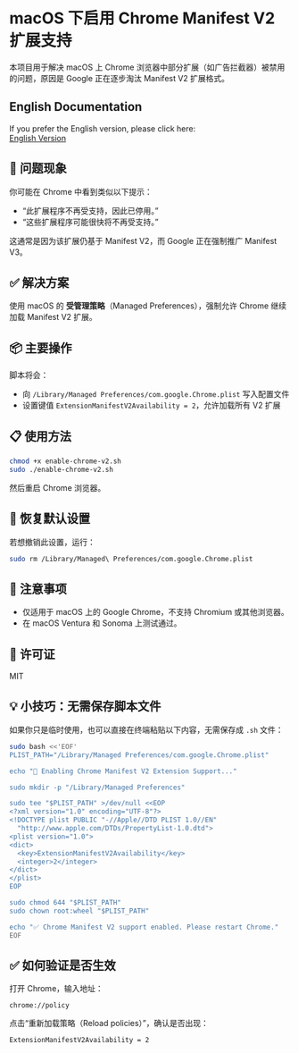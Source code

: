 # macOS 下启用 Chrome Manifest V2 扩展支持
本项目用于解决 macOS 上 Chrome 浏览器中部分扩展（如广告拦截器）被禁用的问题，原因是 Google 正在逐步淘汰 Manifest V2 扩展格式。

## English Documentation

If you prefer the English version, please click here:  
[English Version](README.en.md)

## 🚨 问题现象

你可能在 Chrome 中看到类似以下提示：

- “此扩展程序不再受支持，因此已停用。”
- “这些扩展程序可能很快将不再受支持。”

这通常是因为该扩展仍基于 Manifest V2，而 Google 正在强制推广 Manifest V3。

## ✅ 解决方案

使用 macOS 的 **受管理策略**（Managed Preferences），强制允许 Chrome 继续加载 Manifest V2 扩展。

## 📦 主要操作

脚本将会：

- 向 `/Library/Managed Preferences/com.google.Chrome.plist` 写入配置文件
- 设置键值 `ExtensionManifestV2Availability = 2`，允许加载所有 V2 扩展

## 📋 使用方法

```bash
chmod +x enable-chrome-v2.sh
sudo ./enable-chrome-v2.sh
```

然后重启 Chrome 浏览器。

## 🔁 恢复默认设置

若想撤销此设置，运行：

```bash
sudo rm /Library/Managed\ Preferences/com.google.Chrome.plist
```

## 🧠 注意事项

- 仅适用于 macOS 上的 Google Chrome，不支持 Chromium 或其他浏览器。
- 在 macOS Ventura 和 Sonoma 上测试通过。

## 📄 许可证

MIT

## 💡 小技巧：无需保存脚本文件

如果你只是临时使用，也可以直接在终端粘贴以下内容，无需保存成 `.sh` 文件：

```bash
sudo bash <<'EOF'
PLIST_PATH="/Library/Managed Preferences/com.google.Chrome.plist"

echo "🔧 Enabling Chrome Manifest V2 Extension Support..."

sudo mkdir -p "/Library/Managed Preferences"

sudo tee "$PLIST_PATH" >/dev/null <<EOP
<?xml version="1.0" encoding="UTF-8"?>
<!DOCTYPE plist PUBLIC "-//Apple//DTD PLIST 1.0//EN"
  "http://www.apple.com/DTDs/PropertyList-1.0.dtd">
<plist version="1.0">
<dict>
  <key>ExtensionManifestV2Availability</key>
  <integer>2</integer>
</dict>
</plist>
EOP

sudo chmod 644 "$PLIST_PATH"
sudo chown root:wheel "$PLIST_PATH"

echo "✅ Chrome Manifest V2 support enabled. Please restart Chrome."
EOF
```

## ✅ 如何验证是否生效

打开 Chrome，输入地址：

```
chrome://policy
```

点击“重新加载策略（Reload policies）”，确认是否出现：
```
ExtensionManifestV2Availability = 2
```
